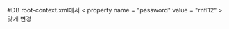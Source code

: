 #DB
root-context.xml에서
		<property name="username" value="root"></property>
		< property  name = "password" value = "rnfl12" >  </property >
맞게 변경
